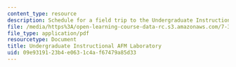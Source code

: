 ```yaml
---
content_type: resource
description: Schedule for a field trip to the Undergraduate Instructional AFM Laboratory.
file: /media/https%3A/open-learning-course-data-rc.s3.amazonaws.com/7-342-g-protein-coupled-receptors-vision-and-disease-spring-2007/09e9319123b4e0631c4af67479a85d33_7342_afmlab.pdf
file_type: application/pdf
resourcetype: Document
title: Undergraduate Instructional AFM Laboratory
uid: 09e93191-23b4-e063-1c4a-f67479a85d33
---
```


